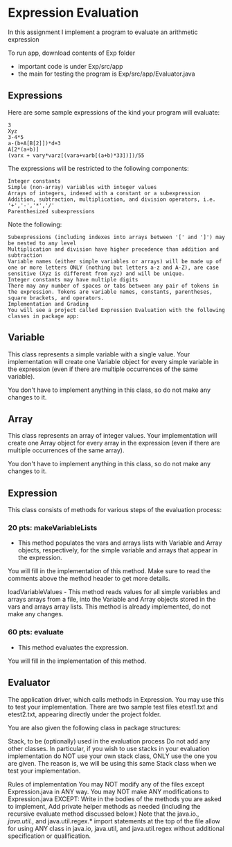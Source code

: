 # Expression Evaluation #
In this assignment I implement a program to evaluate an arithmetic expression

To run app, download contents of Exp folder
- important code is under Exp/src/app
- the main for testing the program is Exp/src/app/Evaluator.java

## Expressions ##
Here are some sample expressions of the kind your program will evaluate:
```
3
Xyz
3-4*5
a-(b+A[B[2]])*d+3
A[2*(a+b)]
(varx + vary*varz[(vara+varb[(a+b)*33])])/55
```
The expressions will be restricted to the following components:
```
Integer constants
Simple (non-array) variables with integer values
Arrays of integers, indexed with a constant or a subexpression
Addition, subtraction, multiplication, and division operators, i.e. '+','-','*','/'
Parenthesized subexpressions
```
Note the following:
```
Subexpressions (including indexes into arrays between '[' and ']') may be nested to any level
Multiplication and division have higher precedence than addition and subtraction
Variable names (either simple variables or arrays) will be made up of one or more letters ONLY (nothing but letters a-z and A-Z), are case sensitive (Xyz is different from xyz) and will be unique.
Integer constants may have multiple digits
There may any number of spaces or tabs between any pair of tokens in the expression. Tokens are variable names, constants, parentheses, square brackets, and operators.
Implementation and Grading
You will see a project called Expression Evaluation with the following classes in package app:
```
## Variable ##

This class represents a simple variable with a single value. Your implementation will create one Variable object for every simple variable in the expression (even if there are multiple occurrences of the same variable).

You don't have to implement anything in this class, so do not make any changes to it.

## Array ##

This class represents an array of integer values. Your implementation will create one Array object for every array in the expression (even if there are multiple occurrences of the same array).

You don't have to implement anything in this class, so do not make any changes to it.

## Expression ##

This class consists of methods for various steps of the evaluation process:

### 20 pts: makeVariableLists ###
- This method populates the vars and arrays lists with Variable and Array objects, respectively, for the simple variable and arrays that appear in the expression.

You will fill in the implementation of this method. Make sure to read the comments above the method header to get more details.

loadVariableValues - This method reads values for all simple variables and arrays arrays from a file, into the Variable and Array objects stored in the vars and arrays array lists. This method is already implemented, do not make any changes.

### 60 pts: evaluate ###
- This method evaluates the expression.

You will fill in the implementation of this method.

## Evaluator ##
The application driver, which calls methods in Expression. You may use this to test your implementation. There are two sample test files etest1.txt and etest2.txt, appearing directly under the project folder.

You are also given the following class in package structures:

Stack, to be (optionally) used in the evaluation process
Do not add any other classes. In particular, if you wish to use stacks in your evaluation implementation do NOT use your own stack class, ONLY use the one you are given. The reason is, we will be using this same Stack class when we test your implementation.

Rules of implementation
You may NOT modify any of the files except Expression.java in ANY way.
You may NOT make ANY modifications to Expression.java EXCEPT:
Write in the bodies of the methods you are asked to implement,
Add private helper methods as needed (including the recursive evaluate method discussed below.)
Note that the java.io.*, java.util.*, and java.util.regex.* import statements at the top of the file allow for using ANY class in java.io, java.util, and java.util.regex without additional specification or qualification.
